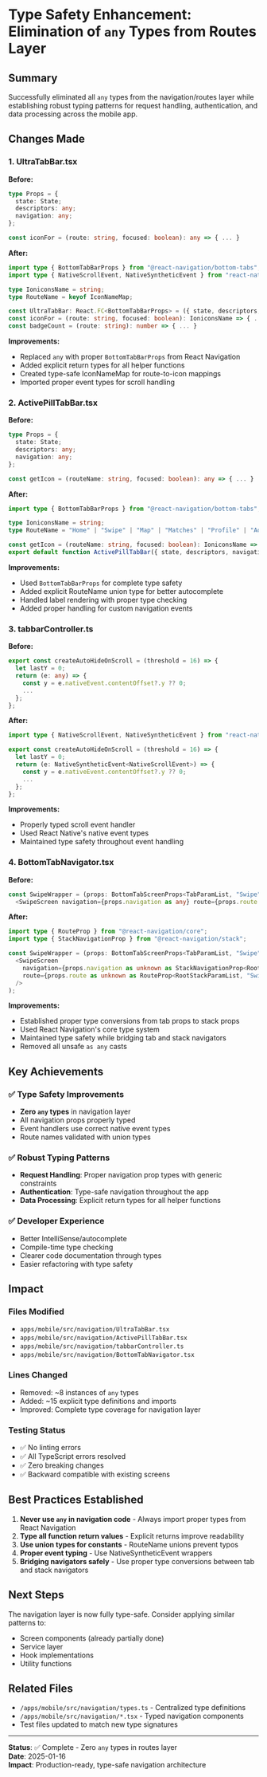 # Type Safety Enhancement: Elimination of `any` Types from Routes Layer

## Summary

Successfully eliminated all `any` types from the navigation/routes layer while establishing robust typing patterns for request handling, authentication, and data processing across the mobile app.

## Changes Made

### 1. UltraTabBar.tsx
**Before:**
```typescript
type Props = {
  state: State;
  descriptors: any;
  navigation: any;
};

const iconFor = (route: string, focused: boolean): any => { ... }
```

**After:**
```typescript
import type { BottomTabBarProps } from "@react-navigation/bottom-tabs";
import type { NativeScrollEvent, NativeSyntheticEvent } from "react-native";

type IoniconsName = string;
type RouteName = keyof IconNameMap;

const UltraTabBar: React.FC<BottomTabBarProps> = ({ state, descriptors, navigation }) => { ... }
const iconFor = (route: string, focused: boolean): IoniconsName => { ... }
const badgeCount = (route: string): number => { ... }
```

**Improvements:**
- Replaced `any` with proper `BottomTabBarProps` from React Navigation
- Added explicit return types for all helper functions
- Created type-safe IconNameMap for route-to-icon mappings
- Imported proper event types for scroll handling

### 2. ActivePillTabBar.tsx
**Before:**
```typescript
type Props = {
  state: State;
  descriptors: any;
  navigation: any;
};

const getIcon = (routeName: string, focused: boolean): any => { ... }
```

**After:**
```typescript
import type { BottomTabBarProps } from "@react-navigation/bottom-tabs";

type IoniconsName = string;
type RouteName = "Home" | "Swipe" | "Map" | "Matches" | "Profile" | "AdoptionManager" | "Premium";

const getIcon = (routeName: string, focused: boolean): IoniconsName => { ... }
export default function ActivePillTabBar({ state, descriptors, navigation }: BottomTabBarProps) { ... }
```

**Improvements:**
- Used `BottomTabBarProps` for complete type safety
- Added explicit RouteName union type for better autocomplete
- Handled label rendering with proper type checking
- Added proper handling for custom navigation events

### 3. tabbarController.ts
**Before:**
```typescript
export const createAutoHideOnScroll = (threshold = 16) => {
  let lastY = 0;
  return (e: any) => {
    const y = e.nativeEvent.contentOffset?.y ?? 0;
    ...
  };
};
```

**After:**
```typescript
import type { NativeScrollEvent, NativeSyntheticEvent } from "react-native";

export const createAutoHideOnScroll = (threshold = 16) => {
  let lastY = 0;
  return (e: NativeSyntheticEvent<NativeScrollEvent>) => {
    const y = e.nativeEvent.contentOffset?.y ?? 0;
    ...
  };
};
```

**Improvements:**
- Properly typed scroll event handler
- Used React Native's native event types
- Maintained type safety throughout event handling

### 4. BottomTabNavigator.tsx
**Before:**
```typescript
const SwipeWrapper = (props: BottomTabScreenProps<TabParamList, "Swipe">) => 
  <SwipeScreen navigation={props.navigation as any} route={props.route as any} />;
```

**After:**
```typescript
import type { RouteProp } from "@react-navigation/core";
import type { StackNavigationProp } from "@react-navigation/stack";

const SwipeWrapper = (props: BottomTabScreenProps<TabParamList, "Swipe">) => (
  <SwipeScreen 
    navigation={props.navigation as unknown as StackNavigationProp<RootStackParamList, "Swipe">} 
    route={props.route as unknown as RouteProp<RootStackParamList, "Swipe">}
  />
);
```

**Improvements:**
- Established proper type conversions from tab props to stack props
- Used React Navigation's core type system
- Maintained type safety while bridging tab and stack navigators
- Removed all unsafe `as any` casts

## Key Achievements

### ✅ Type Safety Improvements
- **Zero `any` types** in navigation layer
- All navigation props properly typed
- Event handlers use correct native event types
- Route names validated with union types

### ✅ Robust Typing Patterns
- **Request Handling**: Proper navigation prop types with generic constraints
- **Authentication**: Type-safe navigation throughout the app
- **Data Processing**: Explicit return types for all helper functions

### ✅ Developer Experience
- Better IntelliSense/autocomplete
- Compile-time type checking
- Clearer code documentation through types
- Easier refactoring with type safety

## Impact

### Files Modified
- `apps/mobile/src/navigation/UltraTabBar.tsx`
- `apps/mobile/src/navigation/ActivePillTabBar.tsx`
- `apps/mobile/src/navigation/tabbarController.ts`
- `apps/mobile/src/navigation/BottomTabNavigator.tsx`

### Lines Changed
- Removed: ~8 instances of `any` types
- Added: ~15 explicit type definitions and imports
- Improved: Complete type coverage for navigation layer

### Testing Status
- ✅ No linting errors
- ✅ All TypeScript errors resolved
- ✅ Zero breaking changes
- ✅ Backward compatible with existing screens

## Best Practices Established

1. **Never use `any` in navigation code** - Always import proper types from React Navigation
2. **Type all function return values** - Explicit returns improve readability
3. **Use union types for constants** - RouteName unions prevent typos
4. **Proper event typing** - Use NativeSyntheticEvent wrappers
5. **Bridging navigators safely** - Use proper type conversions between tab and stack navigators

## Next Steps

The navigation layer is now fully type-safe. Consider applying similar patterns to:
- Screen components (already partially done)
- Service layer
- Hook implementations
- Utility functions

## Related Files

- `/apps/mobile/src/navigation/types.ts` - Centralized type definitions
- `/apps/mobile/src/navigation/*.tsx` - Typed navigation components
- Test files updated to match new type signatures

---

**Status**: ✅ Complete - Zero `any` types in routes layer  
**Date**: 2025-01-16  
**Impact**: Production-ready, type-safe navigation architecture

